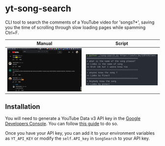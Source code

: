 # yt-song-search

CLI tool to search the comments of a YouTube video for 'songs?*', saving you the time of scrolling through slow loading pages while spamming Ctrl+F.

| Manual | Script |
| ------ | ------ |
| ![RIP Zane.](.github/images/manual.png) | ![RIP Zane.](.github/images/script.png) |



## Installation

You will need to generate a YouTube Data v3 API key in the [Google Developers Console](https://console.developers.google.com/). You can follow [this guide](https://developers.google.com/youtube/v3/getting-started) to do so.

Once you have your API key, you can add it to your environment variables as `YT_API_KEY` or modify the `self.API_key` in `SongSearch` to your API key.

